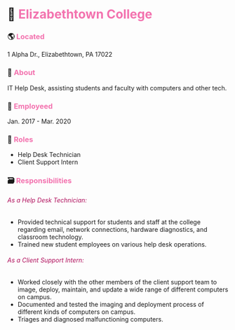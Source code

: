 # 🏢 <span style="color:#f373af">Elizabethtown College</span>

### 🌎 <span style="color:#f373af">Located</span>
1 Alpha Dr., Elizabethtown, PA 17022

### 📝 <span style="color:#f373af">About</span>
IT Help Desk, assisting students and faculty with computers and other tech.

### 💼 <span style="color:#f373af">Employeed</span>
Jan. 2017 - Mar. 2020

### 🧶 <span style="color:#f373af">Roles</span>
* Help Desk Technician
* Client Support Intern

### 🗃️ <span style="color:#f373af">Responsibilities</span>

###### <span style="color:#b00f5c">As a Help Desk Technician:</span>
* Provided technical support for students and staff at the college regarding email, network connections, hardware diagnostics, and classroom technology.
* Trained new student employees on various help desk operations.

###### <span style="color:#b00f5c">As a Client Support Intern:</span>
* Worked closely with the other members of the client support team to image, deploy, maintain, and update a wide range of different computers on campus.
* Documented and tested the imaging and deployment process of different kinds of computers on campus.
* Triages and diagnosed malfunctioning computers.
